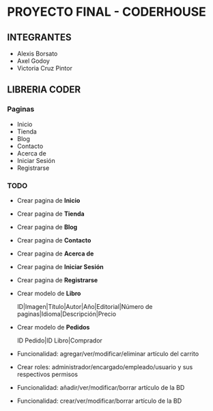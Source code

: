 #	PROYECTO FINAL - CODERHOUSE


##	INTEGRANTES
*	Alexis Borsato
*	Axel Godoy
*	Victoria Cruz Pintor

##	LIBRERIA CODER


###	Paginas
*	Inicio
*	Tienda
*	Blog
*   Contacto
*	Acerca de
*	Iniciar Sesión
*	Registrarse

###	TODO
*	Crear pagina de **Inicio**
*	Crear pagina de **Tienda**
*	Crear pagina de **Blog**
*	Crear pagina de **Contacto**
*	Crear pagina de **Acerca de**
*	Crear pagina de **Iniciar Sesión**
*	Crear pagina de **Registrarse**
*   Crear modelo de **Libro**

    ID|Imagen|Título|Autor|Año|Editorial|Número de paginas|Idioma|Descripción|Precio

*   Crear modelo de **Pedidos**

    ID Pedido|ID Libro|Comprador

*	Funcionalidad: agregar/ver/modificar/eliminar artículo del carrito
*	Crear roles: administrador/encargado/empleado/usuario y sus respectivos permisos
*	Funcionalidad: añadir/ver/modificar/borrar artículo de la BD
*	Funcionalidad: crear/ver/modificar/borrar artículo de la BD